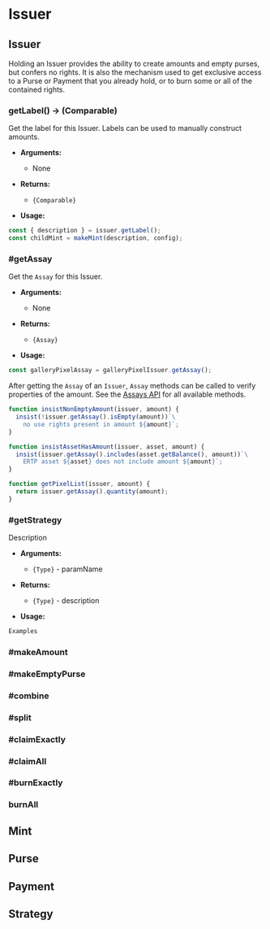 # Issuer

## Issuer

Holding an Issuer provides the ability to create amounts and empty purses, but confers no rights. It is also the mechanism used to get exclusive access to a Purse or Payment that you already hold, or to burn some or all of the contained rights.

### getLabel() -> (Comparable)
Get the label for this Issuer. Labels can be used to manually construct amounts.

- **Arguments:**
  - None

- **Returns:**
  - `{Comparable}`

- **Usage:**

```js
const { description } = issuer.getLabel();
const childMint = makeMint(description, config);
```

### #getAssay
Get the `Assay` for this Issuer.

- **Arguments:**
  - None

- **Returns:**
  - `{Assay}`

- **Usage:**

```js
const galleryPixelAssay = galleryPixelIssuer.getAssay();
```

After getting the `Assay` of an `Issuer`, `Assay` methods can be called to verify properties of the amount. See the [Assays API](/api/assays) for all available methods.

```js
function insistNonEmptyAmount(issuer, amount) {
  insist(!issuer.getAssay().isEmpty(amount))`\
    no use rights present in amount ${amount}`;
}

function insistAssetHasAmount(issuer, asset, amount) {
  insist(issuer.getAssay().includes(asset.getBalance(), amount))`\
    ERTP asset ${asset} does not include amount ${amount}`;
}

function getPixelList(issuer, amount) {
  return issuer.getAssay().quantity(amount);
}
```

### #getStrategy
Description

- **Arguments:**
  - `{Type}` - paramName

- **Returns:**
  - `{Type}` - description

- **Usage:**

```js
Examples
```
### #makeAmount

### #makeEmptyPurse

### #combine

### #split

### #claimExactly

### #claimAll

### #burnExactly

### burnAll

## Mint

## Purse

## Payment

## Strategy
